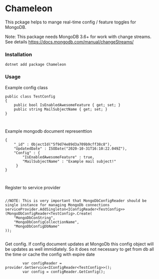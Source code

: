 # Chameleon
This pckage helps to mange real-time config / feature toggles for MongoDB.

Note: This package needs MongoDB 3.6+  for work with change streams. See details https://docs.mongodb.com/manual/changeStreams/



<h3 class="code-line" data-line-start=0 data-line-end=1 ><a id="Installation_0"></a>Installation</h3>
<pre><code class="has-line-data" data-line-start="3" data-line-end="5" class="language-sh">dotnet add package Chameleon
</code></pre>
<h3 class="code-line" data-line-start=7 data-line-end=8 ><a id="Usage_7"></a>Usage</h3>
<p class="has-line-data" data-line-start="9" data-line-end="10">Example config class</p>
<pre><code class="has-line-data" data-line-start="11" data-line-end="18" class="language-sh">public class TestConfig
{
    public bool IsEnabledAwesomeFeature { get; <span class="hljs-built_in">set</span>; }
    public string MailSubjectName { get; <span class="hljs-built_in">set</span>; }
}

</code></pre>
<p class="has-line-data" data-line-start="19" data-line-end="20">Example mongodb document representtion</p>
<pre><code class="has-line-data" data-line-start="22" data-line-end="32" class="language-sh">{
    <span class="hljs-string">"_id"</span> : ObjectId(<span class="hljs-string">"5f9d74e89d3a709b9cff38c8"</span>),
    <span class="hljs-string">"UpdatedDate"</span> : ISODate(<span class="hljs-string">"2020-10-31T16:10:22.049Z"</span>),
    <span class="hljs-string">"Config"</span> : {
        <span class="hljs-string">"IsEnabledAwesomeFeature"</span> : <span class="hljs-literal">true</span>,
        <span class="hljs-string">"MailSubjectName"</span> : <span class="hljs-string">"Example mail subject!"</span>
     }
}

</code></pre>
<p class="has-line-data" data-line-start="19" data-line-end="20">Register to service provider</p>

<pre><code class="has-line-data" data-line-start="33" data-line-end="40" class="language-sh">
//NOTE: This is very important that MongoDbConfigReader should be single instance for managing MongoDb connections
serviceProvider.AddSingleton&lt;IConfigReader&lt;TestConfig&gt;&gt;(MongoDbConfigReader&lt;TestConfig&gt;.Create(
    <span class="hljs-string">"MongoDbConString"</span>,
    <span class="hljs-string">"MongoDbConfigCollectionName"</span>,
    <span class="hljs-string">"MongoDbConfigDbName"</span>
));

</code></pre>
<p class="has-line-data" data-line-start="41" data-line-end="42">Get config. If config document updates at MongoDb this config object  will be updates as well immidiately. So it does not necessary to get from db all the time or cache the config with expire date</p>
<pre><code class="has-line-data" data-line-start="43" data-line-end="47" class="language-sh">        var configReader = provider.GetService&lt;IConfigReader&lt;TestConfig&gt;&gt;();
        var config = configReader.GetConfig();

</code></pre>
